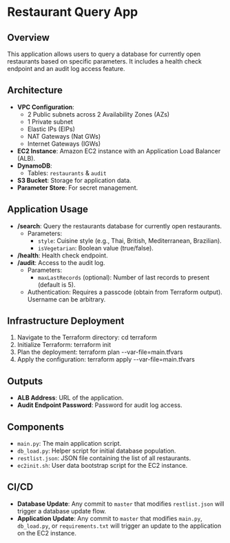 # Restaurant Query App

## Overview
This application allows users to query a database for currently open restaurants based on specific parameters. It includes a health check endpoint and an audit log access feature.

## Architecture
- **VPC Configuration**: 
  - 2 Public subnets across 2 Availability Zones (AZs)
  - 1 Private subnet
  - Elastic IPs (EIPs)
  - NAT Gateways (Nat GWs)
  - Internet Gateways (IGWs)
- **EC2 Instance**: Amazon EC2 instance with an Application Load Balancer (ALB).
- **DynamoDB**: 
  - Tables: `restaurants` & `audit`
- **S3 Bucket**: Storage for application data.
- **Parameter Store**: For secret management.

## Application Usage
- **/search**: Query the restaurants database for currently open restaurants.
  - Parameters:
    - `style`: Cuisine style (e.g., Thai, British, Mediterranean, Brazilian).
    - `isVegetarian`: Boolean value (true/false).
- **/health**: Health check endpoint.
- **/audit**: Access to the audit log.
  - Parameters:
    - `maxLastRecords` (optional): Number of last records to present (default is 5).
  - Authentication: Requires a passcode (obtain from Terraform output). Username can be arbitrary.

## Infrastructure Deployment
1. Navigate to the Terraform directory:
cd terraform
2. Initialize Terraform:
terraform init
3. Plan the deployment:
terraform plan --var-file=main.tfvars
4. Apply the configuration:
terraform apply --var-file=main.tfvars

## Outputs
- **ALB Address**: URL of the application.
- **Audit Endpoint Password**: Password for audit log access.

## Components
- `main.py`: The main application script.
- `db_load.py`: Helper script for initial database population.
- `restlist.json`: JSON file containing the list of all restaurants.
- `ec2init.sh`: User data bootstrap script for the EC2 instance.

## CI/CD
- **Database Update**: Any commit to `master` that modifies `restlist.json` will trigger a database update flow.
- **Application Update**: Any commit to `master` that modifies `main.py`, `db_load.py`, or `requirements.txt` will trigger an update to the application on the EC2 instance.
